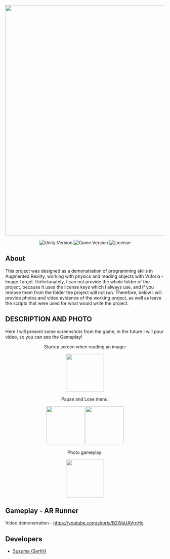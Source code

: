 <p align="center"> 
      <img src="https://i.ibb.co/B4r0W2M/ARRunner.png" width="726">
</p>

<p align="center">
   <img src="https://img.shields.io/badge/Engine-Unity%202021.3.4.f1-blue" alt="Unity Version">
   <img src="https://img.shields.io/badge/Version-v1.0(Alpha)-blueviolet" alt="Game Version">
   <img src="https://img.shields.io/badge/License-MIT-yellow" alt="License">
</p>

## About

This project was designed as a demonstration of programming skills in Augmented Reality, working with physics and reading objects with Vuforia - Image Target.
Unfortunately, I can not provide the whole folder of the project, because it uses the license keys which I always use, and if you remove them from the folder the project will not run.
Therefore, below I will provide photos and video evidence of the working project, as well as leave the scripts that were used for what would write the project.

## DESCRIPTION AND PHOTO

Here I will present some screenshots from the game, in the future I will pour video, so you can see the Gameplay!
<p align="center"> Startup screen when reading an image: </p>
      <p align="center"> <img src="https://i.ibb.co/yfvqNrw/d448f574-40aa-4ff0-9ad5-48a960ef2e08.jpg" width="120"> </p>
<p align="center"> Pause and Lose menu: </p>
<p align="center"> 
      <img src="https://i.ibb.co/1mLD0tv/Pause.jpg" width="120"> 
      <img src="https://i.ibb.co/9pW5DxB/Lose.jpg" width="120">
</p>
<p align="center"> Photo gameplay: </p>
      <p align="center"> <img src="https://i.ibb.co/mCKrRLC/GamePlay.jpg" width="120"> </p>

## Gameplay - AR Runner

Video demonstration - https://youtube.com/shorts/B2WsUAVrnHg

## Developers

- [Suzuma (Serhii)](https://github.com/Suzuma-Ikimura)

##
